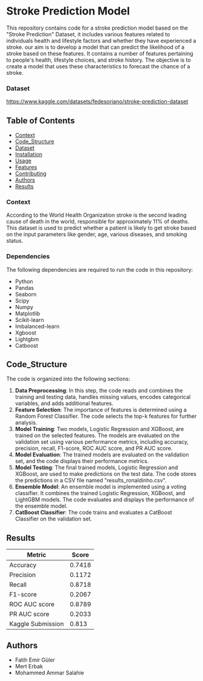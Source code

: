 # Stroke Prediction Model
This repository contains code for a stroke prediction model based on the "Stroke Prediction" Dataset, it includes various features related to individuals health and lifestyle factors and whether they have experienced a stroke. our aim is to develop a model that can predict the likelihood of a stroke based on these features. It contains a number of features pertaining to people's health, lifestyle choices, and stroke history. The objective is to create a model that uses these characteristics to forecast the chance of a stroke.
### Dataset
https://www.kaggle.com/datasets/fedesoriano/stroke-prediction-dataset


## Table of Contents

- [Context](#Context)
- [Code_Structure](#Code_Structure)
- [Dataset](#Dataset)
- [Installation](#installation)
- [Usage](#usage)
- [Features](#features)
- [Contributing](#contributing)
- [Authors](#authors)
- [Results](#Results)

### Context
According to the World Health Organization stroke is the second leading cause of death in the world, responsible for approximately 11% of deaths. This dataset is used to predict whether a patient is likely to get stroke based on the input parameters like gender, age, various diseases, and smoking status.

### Dependencies
The following dependencies are required to run the code in this repository:

- Python
- Pandas
- Seaborn
- Scipy
- Numpy
- Matplotlib
- Scikit-learn
- Imbalanced-learn
- Xgboost
- Lightgbm
- Catboost

## Code_Structure
The code is organized into the following sections:
1. **Data Preprocessing**: In this step, the code reads and combines the training and testing data, handles missing values, encodes categorical variables, and adds additional features.
2. **Feature Selection**: The importance of features is determined using a Random Forest Classifier. The code selects the top-k features for further analysis.
3. **Model Training**: Two models, Logistic Regression and XGBoost, are trained on the selected features. The models are evaluated on the validation set using various performance metrics, including accuracy, precision, recall, F1-score, ROC AUC score, and PR AUC score.
4. **Model Evaluation**: The trained models are evaluated on the validation set, and the code displays their performance metrics.
5. **Model Testing**: The final trained models, Logistic Regression and XGBoost, are used to make predictions on the test data. The code stores the predictions in a CSV file named "results_ronaldinho.csv".
6. **Ensemble Model**: An ensemble model is implemented using a voting classifier. It combines the trained Logistic Regression, XGBoost, and LightGBM models. The code evaluates and displays the performance of the ensemble model.
7. **CatBoost Classifier**: The code trains and evaluates a CatBoost Classifier on the validation set.


## Results
| Metric              | Score     |
|---------------------|-----------|
| Accuracy            | 0.7418    |
| Precision           | 0.1172    |
| Recall              | 0.8718    |
| F1-score            | 0.2067    |
| ROC AUC score       | 0.8789    |
| PR AUC score        | 0.2033    |
| Kaggle Submission   | 0.813     |





## Authors
- Fatih Emir Güler
- Mert Erbak 
- Mohammed Ammar Salahie

